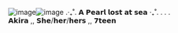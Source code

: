 ![image](https://github.com/OceansBlessing/OceansBlessing/assets/173688831/03af319e-09cd-41b8-b65f-7167134f69c1)![image](https://github.com/OceansBlessing/OceansBlessing/assets/173688831/66db6b5a-dd23-4912-866e-7fa01082d695)
.‧₊˚. 𝗔 𝗣𝗲𝗮𝗿𝗹 𝗹𝗼𝘀𝘁 𝗮𝘁 𝘀𝗲𝗮 ‧₊˚.      . . .     
 𝗔𝗸𝗶𝗿𝗮 ,, 𝗦𝗵𝗲/𝗵𝗲𝗿/𝗵𝗲𝗿𝘀 ,, 𝟳𝘁𝗲𝗲𝗻
